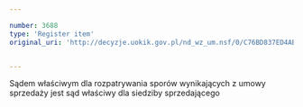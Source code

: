 ```yaml
---

number: 3688
type: 'Register item'
original_uri: 'http://decyzje.uokik.gov.pl/nd_wz_um.nsf/0/C76BD837ED4ABD31C1257A6A0034E6B3?OpenDocument'


---
```


Sądem właściwym dla rozpatrywania sporów wynikających z umowy sprzedaży jest sąd właściwy dla siedziby sprzedającego
